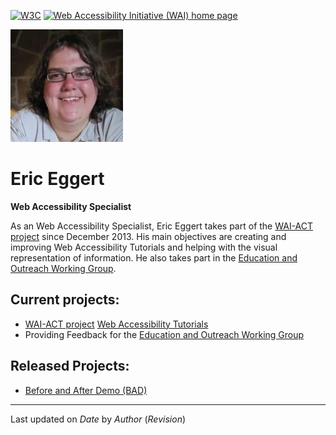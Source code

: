 [![W3C](http://www.w3.org/Icons/w3c_home)](http://www.w3.org/) [![Web Accessibility Initiative (WAI) home page](http://www.w3.org/Icons/wai)](http://www.w3.org/WAI/)

<img src="portrait.jpg" id="pic" />

Eric Eggert
===========

**Web Accessibility Specialist**

As an Web Accessibility Specialist, Eric Eggert takes part of the [WAI-ACT project](http://www.w3.org/WAI/ACT/) since December 2013. His main objectives are creating and improving Web Accessibility Tutorials and helping with the visual representation of information. He also takes part in the [Education and Outreach Working Group](http://www.w3.org/WAI/EO/).

Current projects:
-----------------

-   [WAI-ACT project](http://www.w3.org/WAI/ACT/) [Web Accessibility Tutorials](http://www.w3.org/WAI/tutorials/)
-   Providing Feedback for the [Education and Outreach Working Group](http://www.w3.org/WAI/EO/)

Released Projects:
------------------

-   [Before and After Demo (BAD)](http://www.w3.org/WAI/demos/bad/)

------------------------------------------------------------------------

Last updated on $Date$ by $Author$ ($Revision$)
